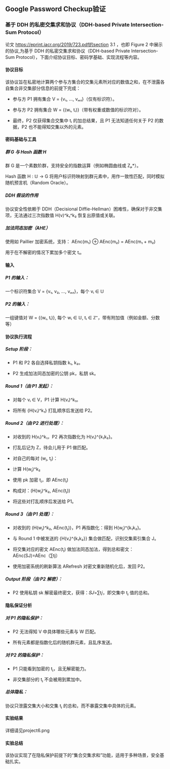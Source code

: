 ## Google Password Checkup验证
### 基于 DDH 的私密交集求和协议（DDH-based Private Intersection-Sum Protocol）
论文 https://eprint.iacr.org/2019/723.pdf的section 3.1 ，也即 Figure 2 中展示的协议,为基于 DDH 的私密交集求和协议（DDH-based Private Intersection-Sum Protocol），下面介绍协议目标、密码学基础、实现流程等内容。
#### 协议目标
该协议旨在私密地计算两个参与方集合的交集元素所对应的数值之和，在不泄露各自集合非交集部分信息的前提下完成：

* 参与方 P1 拥有集合 V = {v₁, ..., vₘ₁}（仅有标识符）。

* 参与方 P2 拥有集合 W = {(wᵢ, tᵢ)}（带有权重或数值的标识符对）。

* 最终，P2 仅获得集合交集中 tᵢ 的加总结果，且 P1 无法知道任何关于 P2 的数据，P2 也不能得知交集以外的元素。
#### 密码基础与工具
##### 群 G 与 Hash 函数 H
群 G 是一个素数阶群，支持安全的指数运算（例如椭圆曲线或 Zₚ*）。

Hash 函数 H : 𝕌 → G 将用户标识符映射到群元素中，用作一致性匹配，同时模拟随机预言机（Random Oracle）。
##### DDH 假设的作用
协议安全性依赖于 DDH（Decisional Diffie-Hellman）困难性，确保对于非交集项，无法通过三次指数值 H(v)^k₁^k₂ 恢复出原值或关联。
##### 加法同态加密（AHE）
使用如 Paillier 加密系统，支持：
AEnc(m₁) ⊕ AEnc(m₂) = AEnc(m₁ + m₂)

用于在不解密的情况下累加多个密文 tᵢ。
#### 输入
##### P1 的输入：
一个标识符集合 V = {v₁, v₂, ..., vₘ₁}，每个 vᵢ ∈ 𝕌
##### P2 的输入：
一组键值对 W = {(wᵢ, tᵢ)}, 每个 wᵢ ∈ 𝕌, tᵢ ∈ ℤ⁺，带有附加值（例如金额、分数等）
#### 协议执行流程
##### Setup 阶段：
* P1 和 P2 各自选择私钥指数 k₁, k₂。

* P2 生成加法同态加密的公钥 pk，私钥 sk。
##### Round 1（由 P1 发起）：
* 对每个 vᵢ ∈ V，P1 计算 H(vᵢ)^k₁。

* 将所有 {H(vᵢ)^k₁} 打乱顺序后发送给 P2。
##### Round 2（由 P2 进行处理）：
* 对收到的 H(vᵢ)^k₁，P2 再次指数化为 H(vᵢ)^{k₁k₂}。

* 打乱后记为 Z，待会儿用于 P1 做匹配。

* 对自己的每对 (wⱼ, tⱼ)：

* 计算 H(wⱼ)^k₂

* 使用 pk 加密 tⱼ，即 AEnc(tⱼ)

* 构成对：(H(wⱼ)^k₂, AEnc(tⱼ))

* 将这些对打乱顺序后发送给 P1。
##### Round 3（由 P1 处理）：
* 对收到的 (H(wⱼ)^k₂, AEnc(tⱼ))，P1 再指数化：得到 H(wⱼ)^{k₁k₂}。

* 与 Round 1 中被发送的 {H(vᵢ)^{k₁k₂}} 集合做匹配，识别交集索引集合 J。

* 将交集对应的密文 AEnc(tⱼ) 做加法同态加法，得到总和密文：AEnc(SJ)=AEnc（∑tj） 

* 使用加密系统的刷新算法 ARefresh 对密文重新随机化后，发回 P2。
##### Output 阶段（由 P2 解密）：
* P2 使用私钥 sk 解密最终密文，获得：𝑆𝐽=∑t𝑗，即交集中 tⱼ 值的总和。
#### 隐私保证分析
##### 对 P1 的隐私保护：
* P2 无法得知 V 中具体哪些元素与 W 匹配。

* 所有元素都是指数化后的随机群元素，且乱序发送。
##### 对 P2 的隐私保护：
* P1 只能看到加密的 tⱼ，且无解密能力。

* 非交集部分的 tⱼ 不会被用到累加中。
##### 总体隐私：
协议只泄露交集大小和交集 tⱼ 的总和，而不暴露交集中具体的元素。
#### 实验结果
详细请见project6.png
#### 实验总结
该协议实现了在隐私保护前提下的“集合交集求和”功能，适用于多种场景，安全基础扎实。
